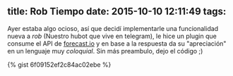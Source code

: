 title: Rob Tiempo
date: 2015-10-10 12:11:49
tags:
---

Ayer estaba algo ocioso, así que decidí implementarle una funcionalidad nueva a _rob_ (Nuestro hubot que vive en telegram), le hice un plugin que consume el API de [forecast.io](http://forecast.io/) y en base a la respuesta da su "apreciación" en un lenguaje muy _coloquial_.
Sin más preambulo, dejo el código ;)

<!-- more -->

{% gist 6f09152ef2c84ac02ebe %}
